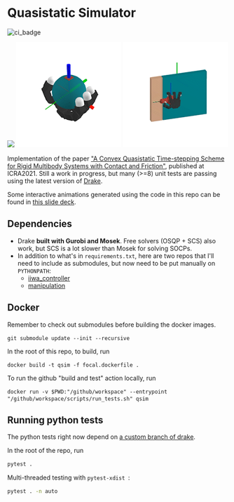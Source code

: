 # Quasistatic Simulator
![ci_badge](https://github.com/pangtao22/quasistatic_simulator/actions/workflows/ci.yml/badge.svg)

![](/media/planra_hand.gif) ![](/media/allegro_hand_ball.gif) ![](/media/allegro_hand_door.gif)

Implementation of the paper ["A Convex Quasistatic Time-stepping Scheme for Rigid Multibody Systems with Contact and Friction"](http://groups.csail.mit.edu/robotics-center/public_papers/Pang20b.pdf), published at ICRA2021. Still a work in progress, but many (>=8) unit tests are passing using the latest version of [Drake](https://drake.mit.edu). 

Some interactive animations generated using the code in this repo can be found in [this slide deck](https://slides.com/pang/deck-28a801).

## Dependencies
- Drake **built with Gurobi and Mosek**. Free solvers (OSQP + SCS) also work, but SCS is a lot slower than Mosek for solving SOCPs.
- In addition to what's in `requirements.txt`, here are two repos that I'll need to include as submodules, but now need to be put manually on `PYTHONPATH`:
  - [iiwa_controller](https://github.com/pangtao22/iiwa_controller) 
  - [manipulation](https://github.com/RussTedrake/manipulation)


## Docker
Remember to check out submodules before building the docker images.
```
git submodule update --init --recursive
```

In the root of this repo, to build, run
```
docker build -t qsim -f focal.dockerfile .
```

To run the github "build and test" action locally, run
```
docker run -v $PWD:"/github/workspace" --entrypoint "/github/workspace/scripts/run_tests.sh" qsim
```


## Running python tests
The python tests right now depend on [a custom branch of drake](https://github.com/pangtao22/drake/tree/my_main).

In the root of the repo, run 
```bash
pytest .
```
Multi-threaded testing with `pytest-xdist `:
```bash
pytest . -n auto
```
